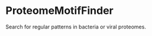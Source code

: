 ProteomeMotifFinder
===================

Search for regular patterns in bacteria or viral proteomes.
